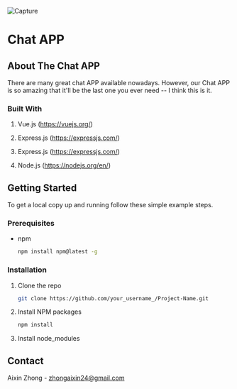 ![Capture](https://user-images.githubusercontent.com/90532540/219906390-1757db51-0d43-450a-ae00-5b4f7805f4b3.PNG)

# Chat APP

## About The Chat APP

There are many great chat APP available nowadays. However, our Chat APP is so amazing that it'll be the last one you ever need -- I think this is it.

### Built With

1. Vue.js (https://vuejs.org/)

2. Express.js (https://expressjs.com/)

3. Express.js (https://expressjs.com/)

4. Node.js (https://nodejs.org/en/)


## Getting Started

To get a local copy up and running follow these simple example steps.

### Prerequisites

* npm
  ```sh
  npm install npm@latest -g
  ```

### Installation

1. Clone the repo
   ```sh
   git clone https://github.com/your_username_/Project-Name.git
   ```
2. Install NPM packages
   ```sh
   npm install
   ```
3. Install node_modules


## Contact

Aixin Zhong - zhongaixin24@gmail.com

